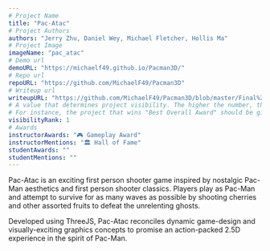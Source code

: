 ```yaml
---
# Project Name
title: "Pac-Atac"
# Project Authors
authors: "Jerry Zhu, Daniel Wey, Michael Fletcher, Hollis Ma"
# Project Image
imageName: "pac_atac"
# Demo url
demoURL: "https://michaelf49.github.io/Pacman3D/"
# Repo url
repoURL: "https://github.com/MichaelF49/Pacman3D"
# Writeup url
writeupURL: "https://github.com/MichaelF49/Pacman3D/blob/master/Final%20Report.pdf"
# A value that determines project visibility. The higher the number, the closer it will appear to the top
# For instance, the project that wins "Best Overall Award" should be given the highest visibilityRank
visibilityRank: 1
# Awards
instructorAwards: "🎮 Gameplay Award"
instructorMentions: "🏛️ Hall of Fame"
studentAwards: ""
studentMentions: ""
---
```

Pac-Atac is an exciting first person shooter game inspired by nostalgic Pac-Man aesthetics and first person shooter classics.  Players play as Pac-Man and attempt to survive for as many waves as possible by shooting cherries and other assorted fruits to defeat the unrelenting ghosts.

Developed using ThreeJS, Pac-Atac reconciles dynamic game-design and visually-exciting graphics concepts to promise an action-packed 2.5D experience in the spirit of Pac-Man.

